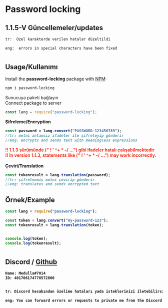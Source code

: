 # Password locking

## 1.1.5-V Güncellemeler/updates
```sh
tr:  Özel karakterde verilen hatalar düzeltildi

eng:  errors in special characters have been fixed
```
#
## Usage/Kullanımı

Install the **password-locking** package with [NPM](https://www.npmjs.com/package/password-locking):

```sh
npm i password-locking 
```

Sunucuya paketi bağlayın <br>
Connect package to server
```js
const lang = require("password-locking");
```

<b>Şifreleme/Encryption<b>
```js
const password = lang.convert("PASSWORD-123456789");
//tr: metni anlamsız ifadeler ile şifreleyip gönderir
//eng: encrypts and sends text with meaningless expressions
```
<b style="color:#f43521;">!! 1.1.3 sürümünde (" ! ' ^+  * -/ ...") gibi ifadeler hatalı çalışabilmektedir</b>
<br>
<b style="color:#f43521;">!! In version 1.1.3, statements like (" ! ' ^+ * -/ ...") may work incorrectly.</b>
<br><br>
<b>Çeviri/Translation<b>
```js
const tokenresult = lang.translation(password);
//tr: şifrelenmiş metni çevirip gönderir
//eng: translates and sends encrypted text
```
## Örnek/Example
```js
const lang = require("password-locking");

const token = lang.convert("my-password-123");
const tokenresult = lang.translation(token);


console.log(token);
console.log(tokenresult);

```

# 
## Discord / [Github](https://github.com/shadow61x/Password-locking)

```sh
Name: Medulla#7014 
ID: 401706174778572800


tr: Discord hesabından özelime hataları yada isteklerinizi iletebilirsiniz

eng: You can forward errors or requests to private me from the Discord account.
```
